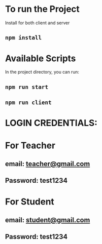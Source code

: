 # To run the Project

Install for both client and server 

## `npm install`

# Available Scripts

In the project directory, you can run:

## `npm run start`

## `npm run client`

# LOGIN CREDENTIALS: 

# For Teacher 

## email: teacher@gmail.com
## Password: test1234

# For Student

## email: student@gmail.com
## Password: test1234



